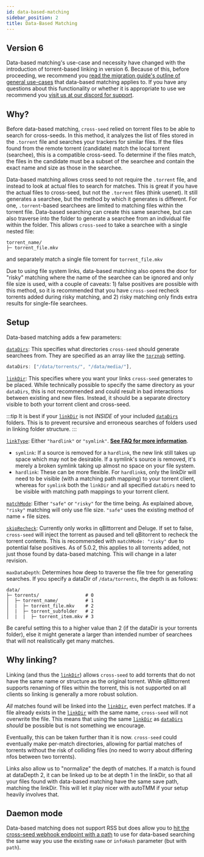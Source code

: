 ```yaml
---
id: data-based-matching
sidebar_position: 2
title: Data-Based Matching
---
```


## Version 6

Data-based matching's use-case and necessity have changed with the introduction of torrent-based linking in version 6. Because of this,
before proceeding, we recommend you [read the migration guide's outline of general use-cases](../v6-migration.md#usage-of-torrentdir-and-datadirs)
that data-based matching applies to. If you have any questions about this functionality or whether it is appropriate to use we recommend you
[visit us at our discord for support](https://discord.gg/jpbUFzS5Wb).

## Why?

Before data-based matching, `cross-seed` relied on torrent files to be able to search for cross-seeds. In this method, it analyzes the list of
files stored in the `.torrent` file and searches your trackers for similar files. If the files found from the remote torrent (candidate) match
the local torrent (searchee), this is a compatible cross-seed. To determine if the files match, the files in the candidate must be a subset of
the searchee and contain the exact name and size as those in the searchee.

Data-based matching allows cross seed to not require the `.torrent` file, and instead to look at actual files to search for matches. This is
great if you have the actual files to cross-seed, but not the `.torrent` files (think usenet). It still generates a searchee, but the method
by which it generates is different. For one, `.torrent`-based searchees are limited to matching files within the torrent file. Data-based
searching can create this same searchee, but can also traverse into the folder to generate a searchee from an individual file within the folder.
This allows `cross-seed` to take a searchee with a single nested file:

```
torrent_name/
├─ torrent_file.mkv
```

and separately match a single file torrent for `torrent_file.mkv`

Due to using file system links, data-based matching also opens the door for "risky" matching where the name of the searchee can be ignored and
only file size is used, with a couple of caveats: 1) false positives are possible with this method, so it is recommended that you have `cross-seed`
recheck torrents added during risky matching, and 2) risky matching only finds extra results for single-file searchees.

## Setup

Data-based matching adds a few parameters:

[`dataDirs`](../basics/options.md#datadirs): This specifies what directories `cross-seed` should generate searchees from. They are specified
as an array like the [`torznab`](../basics/options.md#torznab) setting.

```js
dataDirs: ["/data/torrents/", "/data/media/"],
```

[`linkDir`](../basics/options.md#linkdir): This specifies where you want your links `cross-seed` generates to be placed. While technically
possible to specify the same directory as your `dataDirs`, this is not recommended and could result in bad interactions between existing
and new files. Instead, it should be a separate directory visible to both your torrent client and cross-seed.

:::tip
It is best if your [`linkDir`](../basics/options.md#linkdir) is not _INSIDE_ of your included [`dataDirs`](../basics/options.md#datadirs)
folders. This is to prevent recursive and
erroneous searches of folders used in linking folder structure.
:::

[`linkType`](../basics/options.md#linktype): Either `"hardlink"` or `"symlink"`. [**See FAQ for more information**](../basics/faq-troubleshooting#what-linktype-should-i-use).

-   `symlink`: If a source is removed for a `hardlink`, the new link still takes up space which may not be desirable. If a symlink's source is removed, it's merely a broken symlink taking up almost no space on your file system.
-   `hardlink`: These can be more flexible. For `hardlink`s, only the linkDir will need to be visible (with a matching path mapping) to your torrent client, whereas for `symlink` both the `linkDir` and all specified `dataDirs` need to be visible with matching path mappings to your torrent client.

[`matchMode`](../basics/options.md#matchmode): Either `"safe"` or `"risky"` for the time being. As explained above, `"risky"` matching will only use file size. `"safe"` uses the existing method of name + file sizes.

[`skipRecheck`](../basics/options.md#skiprecheck): Currently only works in qBittorrent and Deluge. If set to false, `cross-seed` will inject the torrent as paused and tell qBitorrent to recheck the torrent contents. This is recommended with `matchMode: "risky"` due to potential false positives. As of 5.0.2, this applies to all torrents added, not just those found by data-based matching. This will change in a later revision.

`maxDataDepth`: Determines how deep to traverse the file tree for generating searches. If you specify a dataDir of `/data/torrents`, the depth is as follows:

```
data/
├─ torrents/                 # 0
│  ├─ torrent_name/          # 1
│  |  ├─ torrent_file.mkv    # 2
│  |  ├─ torrent_subfolder   # 2
│  |  |  ├─ torrent_item.mkv # 3
```

Be careful setting this to a higher value than 2 (if the dataDir is your torrents folder), else it might generate a larger than intended number of
searchees that will not realistically get many matches.

## Why linking?

Linking (and thus the [`linkDir`](../basics/options.md#linkdir)) allows `cross-seed` to add torrents that do not have the same name or structure
as the original torrent. While qBittorrent supports renaming of files within the torrent, this is not supported on all clients so linking is generally
a more robust solution.

_All_ matches found will be linked into the [`linkDir`](../basics/options.md#linkdir), even perfect matches. If a file already exists in the
[`linkDir`](../basics/options.md#linkdir) with the same name, `cross-seed` will not overwrite the file. This means that using the same
[`linkDir`](../basics/options.md#linkdir) as [`dataDirs`](../basics/options.md#datadirs) _should_ be possible but is not something we encourage.

Eventually, this can be taken further than it is now. `cross-seed` could eventually make per-match directories, allowing for partial matches of
torrents without the risk of colliding files (no need to worry about differing nfos between two torrents).

Links also allow us to "normalize" the depth of matches. If a match is found at dataDepth 2, it can be linked up to be at depth 1 in the linkDir,
so that all your files found with data-based matching have the same save path, matching the linkDir. This will let it play nicer with autoTMM if
your setup heavily involves that.

## Daemon mode

Data-based matching does not support RSS but does allow you to [hit the cross-seed webhook endpoint with a path](../reference/api.md#post-apiwebhook)
to use for data-based searching the same way you use the existing `name` or `infoHash` parameter (but with `path`).
